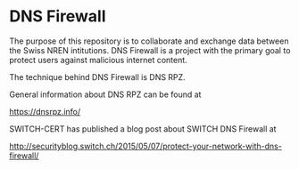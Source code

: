 # DNS Firewall
The purpose of this repository is to collaborate and exchange data between the Swiss NREN intitutions.
DNS Firewall is a project with the primary goal to protect users against malicious internet content. 

The technique behind DNS Firewall is DNS RPZ.

General information about DNS RPZ can be found at

https://dnsrpz.info/

SWITCH-CERT has published a blog post about SWITCH DNS Firewall at

http://securityblog.switch.ch/2015/05/07/protect-your-network-with-dns-firewall/
